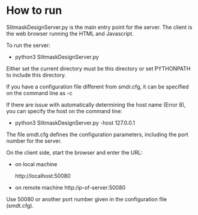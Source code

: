 
# How to run

SlitmaskDesignServer.py is the main entry point for the server.
The client is the web browser running the HTML and Javascript.

To run the server:	

   * python3  SlitmaskDesignServer.py 
	
Either set the current directory must be this directory or 
set PYTHONPATH to include this directory.

If you have a configuration file different from smdr.cfg, it can be specified on the 
command line as -c

If there are issue with automatically determining the host name (Error 8), you can 
specify the host on the command line:

   * python3 SlitmaskDesignServer.py -host 127.0.0.1

The file smdt.cfg defines the configuration parameters, including the port number for the server.


On the client side, start the browser and enter the URL:
	
   * on local machine
   
      http://localhost:50080
      
   * on remote machine
      http:/ip-of-server:50080
      
Use 50080 or another port number given in the configuration file (smdt.cfg).
